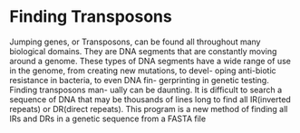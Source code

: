 # Finding Transposons
Jumping genes, or Transposons, can be found all throughout many biological domains. They are DNA segments that are constantly moving around a genome. These types of DNA segments have a wide range of use in the genome, from creating new mutations, to devel- oping anti-biotic resistance in bacteria, to even DNA fin- gerprinting in genetic testing. Finding transposons man- ually can be daunting. It is difficult to search a sequence of DNA that may be thousands of lines long to find all IR(inverted repeats) or DR(direct repeats). This program is a new method of finding all IRs and DRs in a genetic sequence from a FASTA file
